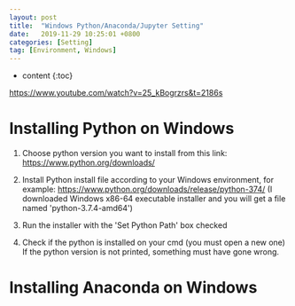 ```yaml
---
layout: post
title:  "Windows Python/Anaconda/Jupyter Setting"
date:   2019-11-29 10:25:01 +0800
categories: [Setting]
tag: [Environment, Windows]
---
```


* content
{:toc}


https://www.youtube.com/watch?v=25_kBogrzrs&t=2186s

Installing Python on Windows
====================================

1. Choose python version you want to install from this link: 
https://www.python.org/downloads/

2. Install Python install file according to your Windows environment, for example:
https://www.python.org/downloads/release/python-374/
(I downloaded Windows x86-64 executable installer and you will get a file named 'python-3.7.4-amd64')

3. Run the installer with the 'Set Python Path' box checked

4. Check if the python is installed on your cmd (you must open a new one)
If the python version is not printed, something must have gone wrong.



Installing Anaconda on Windows
====================================





[jekyll]:      http://jekyllrb.com
[jekyll-gh]:   https://github.com/jekyll/jekyll
[jekyll-help]: https://github.com/jekyll/jekyll-help
